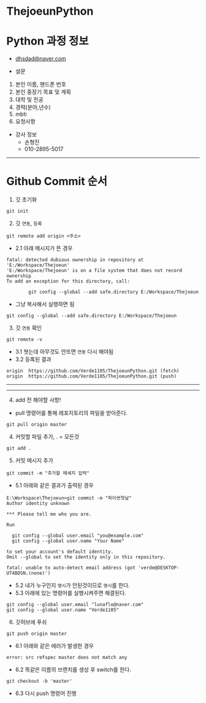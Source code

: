 # ThejoeunPython

# Python 과정 정보

- dhsdad@naver.com

- 설문
1. 본인 이름, 핸드폰 번호
2. 본인 중장기 목표 및 계획
3. 대학 및 전공
4. 경력(분야,년수)
5. mbti
6. 요청사항

- 강사 정보
    - 손형진
    - 010-2895-5017

---
# Github Commit 순서
1. 깃 초기화
```
git init
```
2. 깃 `연동`, `등록`
```
git remote add origin <주소>
```
- 2.1 아래 메시지가 뜬 경우
```
fatal: detected dubious ownership in repository at 'E:/Workspace/Thejoeun'
'E:/Workspace/Thejoeun' is on a file system that does not record ownership
To add an exception for this directory, call:

        git config --global --add safe.directory E:/Workspace/Thejoeun
```
- 그냥 복사해서 실행하면 됨
```
git config --global --add safe.directory E:/Workspace/Thejoeun
```
3. 깃 `연동` 확인
```
git remote -v
```
- 3.1 쳣는데 아무것도 안뜨면 `연동` 다시 해야됨
- 3.2 등록된 결과
```
origin  https://github.com/Verde1105/ThejoeunPython.git (fetch)
origin  https://github.com/Verde1105/ThejoeunPython.git (push)
```

---
---
4. add 전 해야할 사항!
- pull 명령어를 통해 레포지토리의 파일을 받아준다.
```
git pull origin master
```

4. 커밋할 파일 추가, . = 모든것
```
git add .
``` 
5. 커밋 메시지 추가
```
git commit -m "추가할 메세지 입력"
```
- 5.1 아래와 같은 결과가 출력된 경우
```
E:\Workspace\Thejoeun>git commit -m "파이썬첫날"
Author identity unknown

*** Please tell me who you are.

Run

  git config --global user.email "you@example.com"
  git config --global user.name "Your Name"

to set your account's default identity.
Omit --global to set the identity only in this repository.

fatal: unable to auto-detect email address (got 'verde@DESKTOP-UT4BDSN.(none)')
```
- 5.2 내가 누구인지 `명시`가 안된것이므로 `명시`를 한다.
- 5.3 아래에 있는 명령어를 실행시켜주면 해결된다.
```
git config --global user.email "lunaflo@naver.com"
git config --global user.name "Verde1105"
```

6. 깃허브에 푸쉬
```
git push origin master
```

- 6.1 아래와 같은 에러가 발생한 경우
```
error: src refspec master does not match any
```
- 6.2 똑같은 이름의 브랜치를 생성 후 switch를 한다.
```
git checkout -b 'master'
```
- 6.3 다시 push 명령어 진행